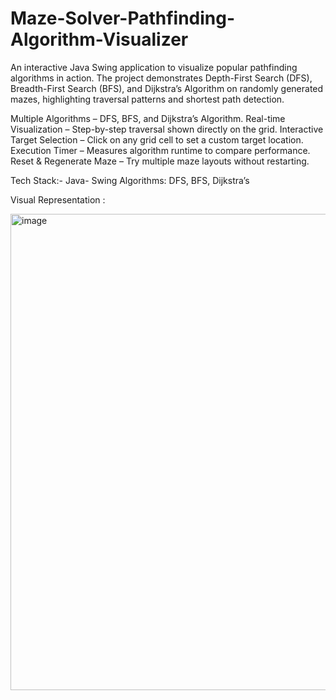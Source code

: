 # Maze-Solver-Pathfinding-Algorithm-Visualizer

An interactive Java Swing application to visualize popular pathfinding algorithms in action.
The project demonstrates Depth-First Search (DFS), Breadth-First Search (BFS), and Dijkstra’s Algorithm on randomly generated mazes, highlighting traversal patterns and shortest path detection.

Multiple Algorithms – DFS, BFS, and Dijkstra’s Algorithm.
Real-time Visualization – Step-by-step traversal shown directly on the grid.
Interactive Target Selection – Click on any grid cell to set a custom target location.
Execution Timer – Measures algorithm runtime to compare performance.
Reset & Regenerate Maze – Try multiple maze layouts without restarting.

Tech Stack:- 
Java- Swing
Algorithms: DFS, BFS, Dijkstra’s

Visual Representation :


<img width="621" height="762" alt="image" src="https://github.com/user-attachments/assets/39708692-0787-4383-b865-07f0fc695acf" />
